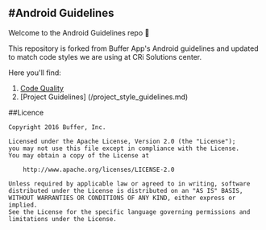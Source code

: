 #Android Guidelines
-------------------

Welcome to the Android Guidelines repo 👋 

This repository is forked from Buffer App's Android guidelines and updated to match code styles we are using at CRi Solutions center.  
  
Here you'll find:

1. [Code Quality](/codequality)
2. [Project Guidelines] (/project_style_guidelines.md) 

##Licence

```
Copyright 2016 Buffer, Inc.

Licensed under the Apache License, Version 2.0 (the "License");
you may not use this file except in compliance with the License.
You may obtain a copy of the License at

    http://www.apache.org/licenses/LICENSE-2.0

Unless required by applicable law or agreed to in writing, software
distributed under the License is distributed on an "AS IS" BASIS,
WITHOUT WARRANTIES OR CONDITIONS OF ANY KIND, either express or implied.
See the License for the specific language governing permissions and
limitations under the License.
```
